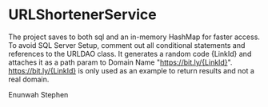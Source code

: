 # URLShortenerService

The project saves to both sql and an in-memory HashMap for faster access.
To avoid SQL Server Setup, comment out all conditional statements and references to the URLDAO class.
It generates a random code {LinkId} and attaches it as a path param to Domain Name "https://bit.ly/{LinkId}".
https://bit.ly/{LinkId} is only used as an example to return results and not a real domain.

Enunwah Stephen
